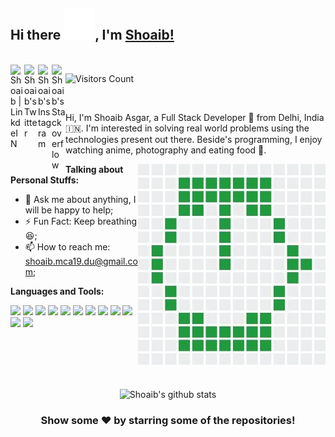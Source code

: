 ### <h2>Hi there <img height="50" alt="GIF" src="https://github.com/msk4862/msk4862/blob/master/assets/hello.gif" />, I'm [Shoaib!](https://msk4862.github.io) </h2>

<br/>

<a href="https://www.linkedin.com/in/msk4862/">
  <img align="left" alt="Shoaib | LinkdeIN" width="22px" src="https://www.vectorlogo.zone/logos/linkedin/linkedin-icon.svg"  />
</a>
<a href="https://twitter.com/msk4862">
  <img align="left" alt="Shoaib's Twitter" width="22px" src="https://www.vectorlogo.zone/logos/twitter/twitter-official.svg" />
</a>
<a href="https://www.instagram.com/shoaib_afk/">
  <img align="left" alt="Shoaib's Instagram" width="22px" src="https://www.vectorlogo.zone/logos/instagram/instagram-icon.svg" />
</a>
<a href="https://stackoverflow.com/users/6629389/shoaib-khan">
  <img align="left" alt="Shoaib's Stackoverflow" width="22px" src="https://www.vectorlogo.zone/logos/stackoverflow/stackoverflow-icon.svg" />
</a>

![Visitors Count](https://visitor-badge.laobi.icu/badge?page_id=msk4862.msk4862)

<br/>

Hi, I'm Shoaib Asgar, a Full Stack Developer 🚀 from Delhi, India 🇮🇳. I'm interested in solving real world problems using the technologies present out there. Beside's programming, I enjoy watching anime, photography and eating food 🙂.

 <img align="right" width="300"  alt="GIF" src="https://github.com/msk4862/msk4862/blob/master/assets/giphy.gif" />
  
**Talking about Personal Stuffs:**

- 💬 Ask me about anything, I will be happy to help;
- ⚡ Fun Fact: Keep breathing 😆;
- 📫 How to reach me: shoaib.mca19.du@gmail.com;

**Languages and Tools:**  


<code><img height="30" src="https://cdn.simpleicons.org/javascript"></code>
<code><img height="30" src="https://cdn.simpleicons.org/cplusplus"></code>
<code><img height="30" src="https://cdn.simpleicons.org/python"></code>
<code><img height="30" src="https://cdn.simpleicons.org/react"></code>
<code><img height="30" src="https://cdn.simpleicons.org/typescript"></code>
<code><img height="30" src="https://cdn.simpleicons.org/nextdotjs/white"></code>
<code><img height="30" src="https://cdn.simpleicons.org/nodedotjs"></code>
<code><img height="30" src="https://cdn.simpleicons.org/django"></code>
<code><img height="30" src="https://cdn.simpleicons.org/mysql"></code>
<code><img height="30" src="https://user-images.githubusercontent.com/24875366/87939915-683e6680-cab6-11ea-91e3-289c3a95f591.png"></code>
<code><img height="30" src="https://user-images.githubusercontent.com/24875366/87939919-68d6fd00-cab6-11ea-942b-a8d0f67b0b55.png"></code>
<code><img height="30" src="https://cdn.simpleicons.org/unity/white"></code>

<br/>
<br/>
<br/>
<br/>

<div align="center">
  
![Shoaib's github stats](https://github-readme-stats.vercel.app/api?username=msk4862&show_icons=true&hide_border=false&title_color=221f3b&icon_color=221f3b&text_color=6f4a8e&bg_color=ebebeb)

</div>

<div align="center">

### Show some ❤️ by starring some of the repositories!

</div>

